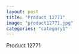```yaml
---
layout: post
title: "Product 12771"
image: "product12771.jpg"
categories: "category1"
---
```

Product 12771
